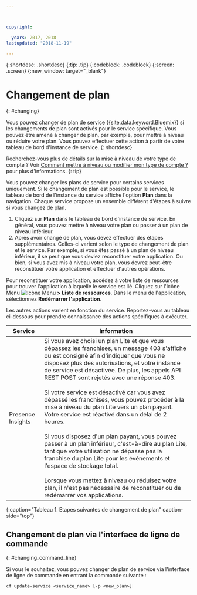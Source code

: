 ```yaml
---



copyright:

  years: 2017, 2018
lastupdated: "2018-11-19"

---
```


{:shortdesc: .shortdesc}
{:tip: .tip}
{:codeblock: .codeblock}
{:screen: .screen}
{:new_window: target="_blank"}


# Changement de plan
{: #changing}

Vous pouvez changer de plan de service {{site.data.keyword.Bluemix}} si les changements de plan sont activés pour le service spécifique. Vous pouvez être amené à changer de plan, par exemple, pour mettre à niveau ou réduire votre plan. Vous pouvez effectuer cette action à partir de votre tableau de bord d'instance de service.
{: shortdesc}

Recherchez-vous plus de détails sur la mise à niveau de votre type de compte ? Voir [Comment mettre à niveau ou modifier mon type de compte ?](/docs/account/account_faq.html#changeacct) pour plus d'informations. 
{: tip}

Vous pouvez changer les plans de service pour certains services uniquement. Si le changement de plan est possible pour le service, le tableau de bord de l'instance du service affiche l'option **Plan** dans la navigation. Chaque service propose un ensemble différent d'étapes à suivre si vous changez de plan.

1. Cliquez sur **Plan** dans le tableau de bord d'instance de service. En général, vous pouvez mettre à niveau votre plan ou passer à un plan de niveau inférieur.
2. Après avoir changé de plan, vous devez effectuer des étapes supplémentaires. Celles-ci varient selon le type de changement de plan et le service. Par exemple, si vous êtes passé à un plan de niveau inférieur, il se peut que vous deviez reconstituer votre application. Ou bien, si vous avez mis à niveau votre plan, vous devrez peut-être reconstituer votre application et effectuer d'autres opérations.

Pour reconstituer votre application, accédez à votre liste de ressources pour trouver l'application à laquelle le service est lié. Cliquez sur l'icône Menu ![Icône Menu](../icons/icon_hamburger.svg) **> Liste de ressources**. Dans le menu de l'application, sélectionnez **Redémarrer l'application**.

Les autres actions varient en fonction du service. Reportez-vous au tableau ci-dessous pour prendre connaissance des actions spécifiques à exécuter.

|Service |	Information|
|--------|-------------|
|Presence Insights 	|Si vous avez choisi un plan Lite et que vous dépassez les franchises, un message 403 s'affiche ou est consigné afin d'indiquer que vous ne disposez plus des autorisations, et votre instance de service est désactivée. De plus, les appels API REST POST sont rejetés avec une réponse 403.<br/><br/>Si votre service est désactivé car vous avez dépassé les franchises, vous pouvez procéder à la mise à niveau du plan Lite vers un plan payant. Votre service est réactivé dans un délai de 2 heures.<br/><br/>Si vous disposez d'un plan payant, vous pouvez passer à un plan inférieur, c'est-à-dire au plan Lite, tant que votre utilisation ne dépasse pas la franchise du plan Lite pour les événements et l'espace de stockage total.<br/><br/>Lorsque vous mettez à niveau ou réduisez votre plan, il n'est pas nécessaire de reconstituer ou de redémarrer vos applications.|
{:caption="Tableau 1. Etapes suivantes de changement de plan" caption-side="top"}


## Changement de plan via l'interface de ligne de commande
{: #changing_command_line}

Si vous le souhaitez, vous pouvez changer de plan de service via l'interface de ligne de commande en entrant la commande suivante :

```
cf update-service <service_name> [-p <new_plan>]
```
